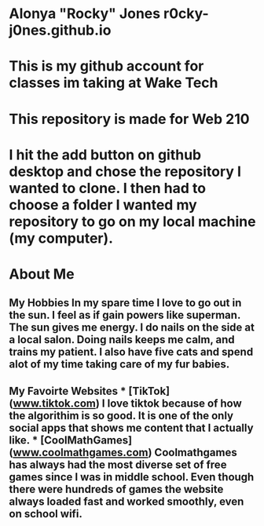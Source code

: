 # Alonya "Rocky" Jones r0cky-j0nes.github.io
# This is my github account for classes im taking at Wake Tech
# This repository is made for Web 210
# I hit the add button on github desktop and chose the repository I wanted to clone. I then had to choose a folder I wanted my repository to go on my local machine (my computer). 
# About Me
## My Hobbies  In my spare time I love to go out in the sun. I feel as if gain powers like superman. The sun gives me energy. I do nails on the side at a local salon. Doing nails keeps me calm, and trains my patient. I also have five cats and spend alot of my time taking care of my fur babies.
## My Favoirte Websites * [TikTok] (www.tiktok.com)  I love tiktok because of how the algorithim is so good. It is one of the only social apps that shows me content that I actually like.  * [CoolMathGames] (www.coolmathgames.com)  Coolmathgames has always had the most diverse set of free games since I was in middle school. Even though there were hundreds of games the website always loaded fast and worked smoothly, even on school wifi.

    
